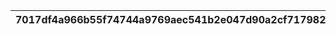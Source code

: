 |7017df4a966b55f74744a9769aec541b2e047d90a2cf717982fb2c83146bc099|969d149c6af89ea5e00bb50c1dec0cea1313797a315a66725cc7a7a45d8dead1|2d83aae9c30cd9ad214ed51427383d01605b75cd9562d2e7461048b92217972f|bc4a8a994c588ed39b25f6a6cf6e83e832791e908d046bd7d2e0eb763cf5d823|4c6739f1c75af06f3a154eb83e187dff896f09ccaf2ece985e3f858725d3314a|dad6f39114c1dbf1d7c40b435b8a69a94a6bab5430a626f646ae6922038df3fc|ce582f2cedf5674ca468b4d33f761e6ab246e80cc29470cb650f3d5fec99c333|30f471ea01679a98324239164d1deda8a23a3d0b94f19ccef83414519b2d71fb|28d9aaeaaaeac5c960323fbc0472f167ebc9745ccf1fba6627c85a324950083c|d4a031616084d9368add4387ce734ef3b88d7730129839afdcedfb1aea7f0fcc|0bcb7adaf21ea41f6d1c620fbe8c41a2c0fabe055321acceecf9c96e91e1501c|
| --- | --- | --- | --- | --- | --- | --- | --- | --- | --- | --- |
